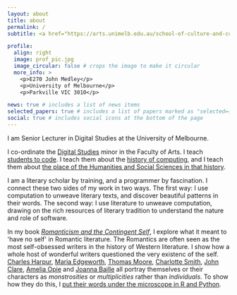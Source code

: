 ```yaml
---
layout: about
title: about
permalink: /
subtitle: <a href="https://arts.unimelb.edu.au/school-of-culture-and-communication/discipline-areas/english-and-theatre-studies">English and Theatre Studies</a>. <a href='https://unimelb.edu.au'>University of Melbourne</a>. <a href="https://auspost.com.au/community-hub/traditional-place-names/naarm-introducing-traditional-place-name-of-melbourne">Naarm</a>. Australia.

profile:
  align: right
  image: prof_pic.jpg
  image_circular: false # crops the image to make it circular
  more_info: >
    <p>E270 John Medley</p>
    <p>University of Melbourne</p>
    <p>Parkville VIC 3010</p>

news: true # includes a list of news items
selected_papers: true # includes a list of papers marked as "selected={true}"
social: true # includes social icons at the bottom of the page
---
```


I am Senior Lecturer in Digital Studies at the University of Melbourne.

I co-ordinate the [Digital Studies](https://study.unimelb.edu.au/find/courses/minor/digital-studies-minor/) minor in the Faculty of Arts. I teach [students to code](https://handbook.unimelb.edu.au/subjects/arts20001). I teach them about the [history of computing](https://handbook.unimelb.edu.au/subjects/arts10003), and I teach them about [the place of the Humanities and Social Sciences in that history](https://handbook.unimelb.edu.au/subjects/arts30003).

I am a literary scholar by training, and a programmer by fascination. I connect these two sides of my work in two ways. The first way: I use computation to unweave literary texts, and discover beautiful patterns in their words. The second way: I use literature to unweave computation, drawing on the rich resources of literary tradition to understand the nature and role of software.

In my book *[Romanticism and the Contingent Self](https://link.springer.com/book/9783031499586)*, I explore what it meant to 'have no self' in Romantic literature. The Romantics are often seen as the most self-obsessed writers in the history of Western literature. I show how a whole host of wonderful writers questioned the very existenc of the self. [Charles Harpur](https://en.wikipedia.org/Charles_Harpur), [Maria Edgeworth](https://en.wikipedia.org/Maria_Edgeworth), [Thomas Moore](https://en.wikipedia.org/Thomas_Moore), [Charlotte Smith](https://en.wikipedia.org/Charlotte_Smith), [John Clare](https://en.wikipedia.org/John_Clare), [Amelia Opie](https://en.wikipedia.org/Amelia_Opie) and [Joanna Baille](https://en.wikipedia.org/Joanna_Baillie) all portray themselves or their characters as *monstrosities* or *multiplicities* rather than *individuals*. To show how they do this, I [put their words under the microscope in R and Python](https://github.com/michaeglfalk/romantic-self).